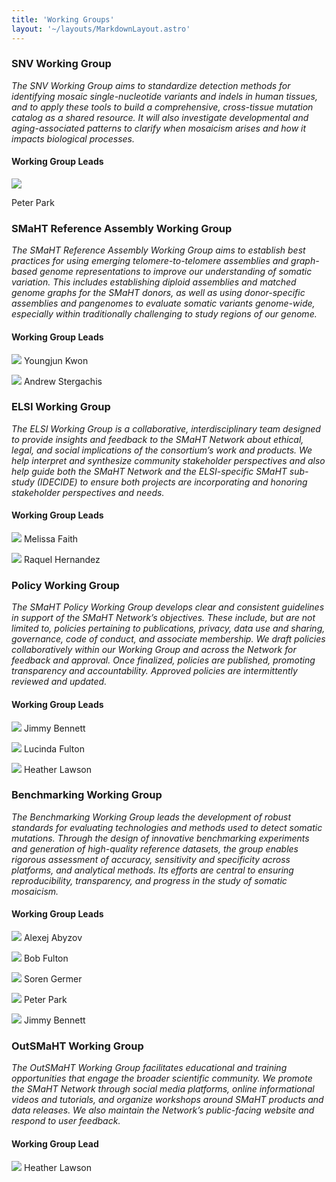 ```yaml
---
title: 'Working Groups'
layout: '~/layouts/MarkdownLayout.astro'
---
```


### SNV Working Group

*The SNV Working Group aims to standardize detection methods for identifying mosaic single-nucleotide variants and indels in human tissues, and to apply these tools to build a comprehensive, cross-tissue mutation catalog as a shared resource. It will also investigate developmental and aging-associated patterns to clarify when mosaicism arises and how it impacts biological processes.*

#### Working Group Leads

![](images/people/PeterPark.png)

Peter Park

### SMaHT Reference Assembly Working Group

*The SMaHT Reference Assembly Working Group aims to establish best practices for using emerging telomere-to-telomere assemblies and graph-based genome representations to improve our understanding of somatic variation. This includes establishing diploid assemblies and matched genome graphs for the SMaHT donors, as well as using donor-specific assemblies and pangenomes to evaluate somatic variants genome-wide, especially within traditionally challenging to study regions of our genome.*

#### Working Group Leads

![](/images/people/YoungjunKwon.png)
Youngjun Kwon

![](/images/people/AndrewStergachis.png)
Andrew Stergachis

### ELSI Working Group

*The ELSI Working Group is a collaborative, interdisciplinary team designed to provide insights and feedback to the SMaHT Network about ethical, legal, and social implications of the consortium’s work and products. We help interpret and synthesize community stakeholder perspectives and also help guide both the SMaHT Network and the ELSI-specific SMaHT sub-study (IDECIDE) to ensure both projects are incorporating and honoring stakeholder perspectives and needs.*

#### Working Group Leads

![](/images/people/MelissaFaith.png)
Melissa Faith

![](/images/people/RaquelHernandez.png)
Raquel Hernandez

### Policy Working Group

*The SMaHT Policy Working Group develops clear and consistent guidelines in support of the SMaHT Network’s objectives. These include, but are not limited to, policies pertaining to publications, privacy, data use and sharing, governance, code of conduct, and associate membership. We draft policies collaboratively within our Working Group and across the Network for feedback and approval. Once finalized, policies are published, promoting transparency and accountability. Approved policies are intermittently reviewed and updated.*

#### Working Group Leads

![](/images/people/JimmyBennett.png)
Jimmy Bennett

![](/images/people/LucindaFulton.png)
Lucinda Fulton

![](/images/people/HeatherLawson.png)
Heather Lawson

### Benchmarking Working Group

*The Benchmarking Working Group leads the development of robust standards for evaluating technologies and methods used to detect somatic mutations. Through the design of innovative benchmarking experiments and generation of high-quality reference datasets, the group enables rigorous assessment of accuracy, sensitivity and specificity across platforms, and analytical methods. Its efforts are central to ensuring reproducibility, transparency, and progress in the study of somatic mosaicism.*

#### Working Group Leads

![](/images/people/AlexejAbyzov.png)
Alexej Abyzov

![](/images/people/BobFulton.png)
Bob Fulton

![](/images/people/SorenGermer.png)
Soren Germer

![](images/people/PeterPark.png)
Peter Park

![](/images/people/JimmyBennett.png)
Jimmy Bennett

### OutSMaHT Working Group

*The OutSMaHT Working Group facilitates educational and training opportunities that engage the broader scientific community. We promote the SMaHT Network through social media platforms, online informational videos and tutorials, and organize workshops around SMaHT products and data releases. We also maintain the Network’s public-facing website and respond to user feedback.*

#### Working Group Lead

![](/images/people/HeatherLawson.png)
Heather Lawson
